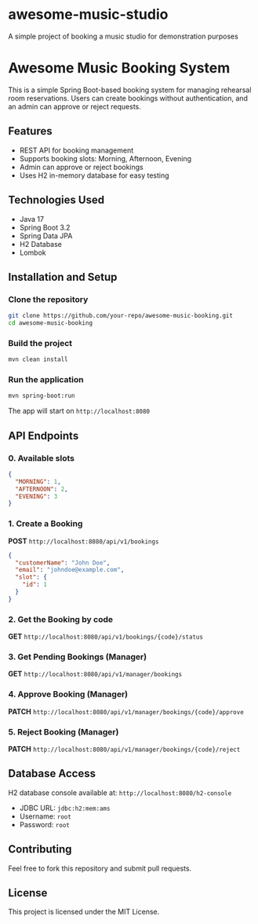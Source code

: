 # awesome-music-studio
A simple project of booking a music studio for demonstration purposes

# Awesome Music Booking System

This is a simple Spring Boot-based booking system for managing rehearsal room reservations. Users can create bookings without authentication, and an admin can approve or reject requests.

## Features
- REST API for booking management
- Supports booking slots: Morning, Afternoon, Evening
- Admin can approve or reject bookings
- Uses H2 in-memory database for easy testing

## Technologies Used
- Java 17
- Spring Boot 3.2
- Spring Data JPA
- H2 Database
- Lombok

## Installation and Setup
### Clone the repository
```sh
git clone https://github.com/your-repo/awesome-music-booking.git
cd awesome-music-booking
```

### Build the project
```sh
mvn clean install
```

### Run the application
```sh
mvn spring-boot:run
```
The app will start on `http://localhost:8080`

## API Endpoints
### 0. Available slots
```json
{
  "MORNING": 1,
  "AFTERNOON": 2,
  "EVENING": 3
}
```

### 1. Create a Booking
**POST** `http://localhost:8080/api/v1/bookings`
```json
{
  "customerName": "John Doe",
  "email": "johndoe@example.com",
  "slot": {
    "id": 1
  }
}
```

### 2. Get the Booking by code
**GET** `http://localhost:8080/api/v1/bookings/{code}/status`

### 3. Get Pending Bookings (Manager)
**GET** `http://localhost:8080/api/v1/manager/bookings`

### 4. Approve Booking (Manager)
**PATCH** `http://localhost:8080/api/v1/manager/bookings/{code}/approve`

### 5. Reject Booking (Manager)
**PATCH** `http://localhost:8080/api/v1/manager/bookings/{code}/reject`

## Database Access
H2 database console available at: `http://localhost:8080/h2-console`
- JDBC URL: `jdbc:h2:mem:ams`
- Username: `root`
- Password: `root`

## Contributing
Feel free to fork this repository and submit pull requests.

## License
This project is licensed under the MIT License.

